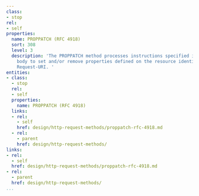 ```yaml
---
class:
- stop
rel:
- self
properties:
  name: PROPPATCH (RFC 4918)
  sort: 308
  level: 3
  description: 'The PROPPATCH method processes instructions specified in the request
    body to set and/or remove properties defined on the resource identified by the
    Request-URI. '
entities:
- class:
  - stop
  rel:
  - self
  properties:
    name: PROPPATCH (RFC 4918)
  links:
  - rel:
    - self
    href: design/http-request-methods/proppatch-rfc-4918.md
  - rel:
    - parent
    href: design/http-request-methods/
links:
- rel:
  - self
  href: design/http-request-methods/proppatch-rfc-4918.md
- rel:
  - parent
  href: design/http-request-methods/
...
```

